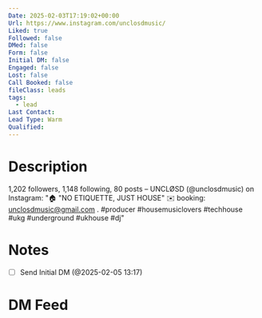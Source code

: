 ```yaml
---
Date: 2025-02-03T17:19:02+00:00
Url: https://www.instagram.com/unclosdmusic/
Liked: true
Followed: false
DMed: false
Form: false
Initial DM: false
Engaged: false
Lost: false
Call Booked: false
fileClass: leads
tags:
  - lead
Last Contact: 
Lead Type: Warm
Qualified:
---
```

# Description
1,202 followers, 1,148 following, 80 posts – UNCLØSD (@unclosdmusic) on Instagram: "🏠 "NO ETIQUETTE, JUST HOUSE"
✉️ booking: unclosdmusic@gmail.com
.
#producer #housemusiclovers #techhouse #ukg #underground #ukhouse #dj"
# Notes

- [ ] Send Initial DM (@2025-02-05 13:17)
# DM Feed
